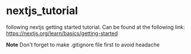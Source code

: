 # nextjs_tutorial
following nextjs getting started tutorial. Can be found at the following link: https://nextjs.org/learn/basics/getting-started

**Note** 
Don't forget to make .gitignore file first to avoid headache
